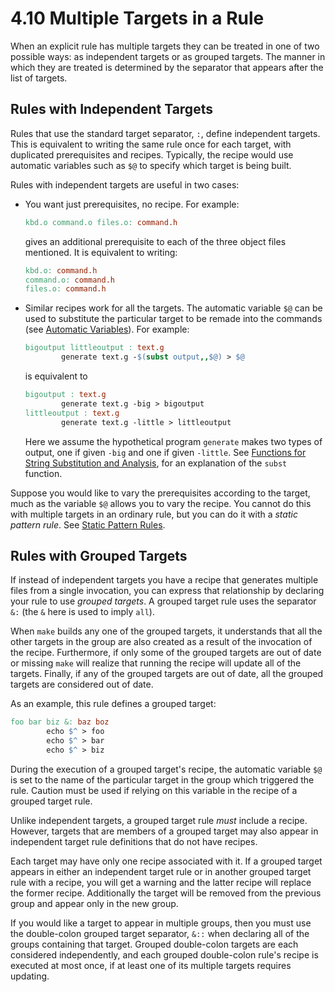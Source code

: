 # 4.10 Multiple Targets in a Rule

When an explicit rule has multiple targets they can be treated in one of two possible ways: as independent targets or as grouped targets.
The manner in which they are treated is determined by the separator that appears after the list of targets.

## Rules with Independent Targets

Rules that use the standard target separator, `:`, define independent targets.
This is equivalent to writing the same rule once for each target, with duplicated prerequisites and recipes.
Typically, the recipe would use automatic variables such as `$@` to specify which target is being built.

Rules with independent targets are useful in two cases:

- You want just prerequisites, no recipe.
  For example:

  ```makefile
  kbd.o command.o files.o: command.h
  ```

  gives an additional prerequisite to each of the three object files mentioned.
  It is equivalent to writing:

  ```makefile
  kbd.o: command.h
  command.o: command.h
  files.o: command.h
  ```
- Similar recipes work for all the targets.
  The automatic variable `$@` can be used to substitute the particular target to be remade into the commands (see [Automatic Variables](./automatic-variables)).
  For example:

  ```makefile
  bigoutput littleoutput : text.g
          generate text.g -$(subst output,,$@) > $@
  ```

  is equivalent to

  ```makefile
  bigoutput : text.g
          generate text.g -big > bigoutput
  littleoutput : text.g
          generate text.g -little > littleoutput
  ```

  Here we assume the hypothetical program `generate` makes two types of output, one if given `-big` and one if given `-little`.
  See [Functions for String Substitution and Analysis](./text-functions), for an explanation of the `subst` function.

Suppose you would like to vary the prerequisites according to the target, much as the variable `$@` allows you to vary the recipe.
You cannot do this with multiple targets in an ordinary rule, but you can do it with a _static pattern rule_.
See [Static Pattern Rules](./static-pattern).

## Rules with Grouped Targets

If instead of independent targets you have a recipe that generates multiple files from a single invocation, you can express that relationship by declaring your rule to use _grouped targets_.
A grouped target rule uses the separator `&:` (the `&` here is used to imply `all`).

When `make` builds any one of the grouped targets, it understands that all the other targets in the group are also created as a result of the invocation of the recipe.
Furthermore, if only some of the grouped targets are out of date or missing `make` will realize that running the recipe will update all of the targets.
Finally, if any of the grouped targets are out of date, all the grouped targets are considered out of date.

As an example, this rule defines a grouped target:

```makefile
foo bar biz &: baz boz
        echo $^ > foo
        echo $^ > bar
        echo $^ > biz
```

During the execution of a grouped target's recipe, the automatic variable `$@` is set to the name of the particular target in the group which triggered the rule.
Caution must be used if relying on this variable in the recipe of a grouped target rule.

Unlike independent targets, a grouped target rule _must_ include a recipe.
However, targets that are members of a grouped target may also appear in independent target rule definitions that do not have recipes.

Each target may have only one recipe associated with it.
If a grouped target appears in either an independent target rule or in another grouped target rule with a recipe, you will get a warning and the latter recipe will replace the former recipe.
Additionally the target will be removed from the previous group and appear only in the new group.

If you would like a target to appear in multiple groups, then you must use the double-colon grouped target separator, `&::` when declaring all of the groups containing that target.
Grouped double-colon targets are each considered independently, and each grouped double-colon rule's recipe is executed at most once, if at least one of its multiple targets requires updating.
